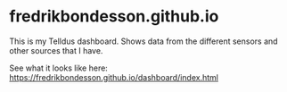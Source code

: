 # fredrikbondesson.github.io
This is my Telldus dashboard.
Shows data from the different sensors and other sources that I have. 

See what it looks like here:
https://fredrikbondesson.github.io/dashboard/index.html
